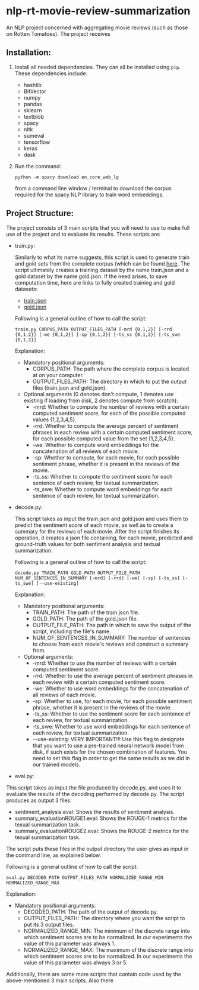 # nlp-rt-movie-review-summarization
An NLP project concerned with aggregating movie reviews (such as those on Rotten Tomatoes). The project receives 

## Installation:
1. Install all needed dependencies. They can all be installed using `pip`. These dependencies include:
    * hashlib
    * BitVector
    * numpy
    * pandas
    * sklearn
    * textblob
    * spacy
    * nltk
    * sumeval
    * tensorflow
    * keras
    * dask
1. Run the command:

   `python -m spacy download en_core_web_lg `

   from a command line window / terminal to download the corpus required for the spacy NLP library to train word embeddings.

## Project Structure:
The project consists of 3 main scripts that you will need to use to make full use of the project and to evaluate its results. These scripts are:

* train.py:
  
  Similarly to what its name suggests, this script is used to generate train and gold sets from the complete corpus (which can be found [here](https://drive.google.com/open?id=1WSc8pYM0f3N_TMHiorClerI91xcm9CvQ).
  The script ultimately creates a training dataset by the name train.json and a gold dataset by the name gold.json. If the need arises, to save computation time, here are links to fully created training and gold datasets:
    * [train.json](https://drive.google.com/open?id=1J4c0YAyrJH2POhpUxk0b3bN8odsgB4W9)
    * [gold.json](https://drive.google.com/open?id=1UbcnIkXsR_aDjxI3CoRV67oecX1FYKnW)
    
    Following is a general outline of how to call the script:
  
  `train.py CORPUS_PATH OUTPUT_FILES_PATH [-mrd {0,1,2}] [-rrd {0,1,2}] [-we {0,1,2}] [-sp {0,1,2}]
                                          [-ts_ss {0,1,2}] [-ts_swe {0,1,2}]`
                                          
  Explanation:
    * Mandatory positional arguments:
      * CORPUS_PATH: The path where the complete corpus is located at on your computer.
      * OUTPUT_FILES_PATH: The directory in which to put the output files (train.json and gold.json).
    * Optional arguments (0 denotes don't compute, 1 denotes use existing if loading from disk, 2 denotes compute from scratch):
      * -mrd: Whether to compute the number of reviews with a certain computed sentiment score, for each of the possible computed values {1,2,3,4,5}.
      * -rrd: Whether to compute the average percent of sentiment phrases in each review with a certain computed sentiment score, for each possible computed value from the set {1,2,3,4,5}.
      * -we: Whether to compute word embeddings for the concatenation of all reviews of each movie.
      * -sp: Whether to compute, for each movie, for each possible sentiment phrase, whether it is present in the reviews of the movie.
      * -ts_ss: Whether to compute the sentiment score for each sentence of each review, for textual summarization.
      * -ts_swe: Whether to compute word embeddings for each sentence of each review, for textual summarization.
  
* decode.py:

  This script takes as input the train.json and gold.json and uses them to predict the sentiment score of each movie, as well as to create a summary for the reviews of each movie. After the script finishes its operation, it creates a json file containing, for each movie, predicted and ground-truth values for both sentiment analysis and textual summarization.
  
  Following is a general outline of how to call the script:
  
  
  `decode.py TRAIN_PATH GOLD_PATH OUTPUT_FILE_PATH NUM_OF_SENTENCES_IN_SUMMARY [-mrd] [-rrd] [-we] [-sp] [-ts_ss] [-ts_swe]
                 [--use-existing]`
  
    Explanation:
    * Mandatory positional arguments:
      * TRAIN_PATH: The path of the train.json file.
      * GOLD_PATH: The path of the gold.json file.
      * OUTPUT_FILE_PATH: The path in which to save the output of the script, including the file's name.
      * NUM_OF_SENTENCES_IN_SUMMARY: The number of sentences to choose from each movie's reviews and construct a summary from.
    * Optional arguments:
      * -mrd: Whether to use the number of reviews with a certain computed sentiment score.
      * -rrd: Whether to use the average percent of sentiment phrases in each review with a certain computed sentiment score.
      * -we: Whether to use word embeddings for the concatenation of all reviews of each movie.
      * -sp: Whether to use, for each movie, for each possible sentiment phrase, whether it is present in the reviews of the movie.
      * -ts_ss: Whether to use the sentiment score for each sentence of each review, for textual summarization.
      * -ts_swe: Whether to use word embeddings for each sentence of each review, for textual summarization.
      * --use-existing: VERY IMPORTANT!!! Use this flag to designate that you want to use a pre-trained neural network model from disk, if such exists for the chosen combination of features. You need to set this flag in order to get the same results as we did in our trained models.

* eval.py:

 This script takes as input the file produced by decode.py, and uses it to evaluate the results of the decoding performed by decode.py. The script produces as output 3 files:
 
   * sentiment_analysis.eval: Shows the results of sentiment analysis.
   * summary_evaluationROUGE1.eval: Shows the ROUGE-1 metrics for the texual summarization task.
   * summary_evaluationROUGE2.eval: Shows the ROUGE-2 metrics for the texual summarization task.

  The script puts these files in the output directory the user gives as input in the command line, as explained below.
  
  Following is a general outline of how to call the script:
  
  
  `eval.py DECODED_PATH OUTPUT_FILES_PATH NORMALIZED_RANGE_MIN NORMALIZED_RANGE_MAX`
  
  Explanation:
  * Mandatory positional arguments:
    * DECODED_PATH: The path of the output of decode.py.
    * OUTPUT_FILES_PATH: The directory where you want the script to put its 3 output files.
    * NORMALIZED_RANGE_MIN: The minimum of the discrete range into which sentiment scores are to be normalized. In our experiments the value of this parameter was always 1.
    * NORMALIZED_RANGE_MAX: The maximum of the discrete range into which sentiment scores are to be normalized. In our experiments the value of this parameter was always 3 or 5.

Additionally, there are some more scripts that contain code used by the above-mentioned 3 main scripts. Also there
